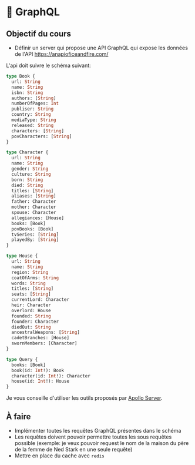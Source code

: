 # :thought_balloon: GraphQL

## Objectif du cours

- Définir un server qui propose une API GraphQL qui expose les données de l'API https://anapioficeandfire.com/

L'api doit suivre le schéma suivant:

```graphql
type Book {
  url: String
  name: String
  isbn: String
  authors: [String]
  numberOfPages: Int
  publiser: String
  country: String
  mediaType: String
  released: String
  characters: [String]
  povCharacters: [String]
}

type Character {
  url: String
  name: String
  gender: String
  culture: String
  born: String
  died: String
  titles: [String]
  aliases: [String]
  father: Character
  mother: Character
  spouse: Character
  allegiances: [House]
  books: [Book]
  povBooks: [Book]
  tvSeries: [String]
  playedBy: [String]
}

type House {
  url: String
  name: String
  region: String
  coatOfArms: String
  words: String
  titles: [String]
  seats: [String]
  currentLord: Character
  heir: Character
  overlord: House
  founded: String
  founder: Character
  diedOut: String
  ancestralWeapons: [String]
  cadetBranches: [House]
  swornMembers: [Character]
}

type Query {
  books: [Book]
  book(id: Int!): Book
  character(id: Int!): Character
  house(id: Int!): House
}
```

Je vous conseille d'utiliser les outils proposés par [Apollo Server](https://www.apollographql.com/docs/apollo-server/).

## À faire

- Implémenter toutes les requêtes GraphQL présentes dans le schéma
- Les requêtes doivent pouvoir permettre toutes les sous requêtes possible
  (exemple: je veux pouvoir request le nom de la maison du père de la femme de Ned Stark en une seule requête)
- Mettre en place du cache avec `redis`
